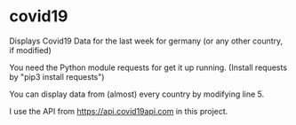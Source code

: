 # covid19
Displays Covid19 Data for the last week for germany (or any other country, if modified)

You need the Python module requests for get it up running.
(Install requests by "pip3 install requests")

You can display data from (almost) every country by modifying line 5.

I use the API from https://api.covid19api.com in this project.
